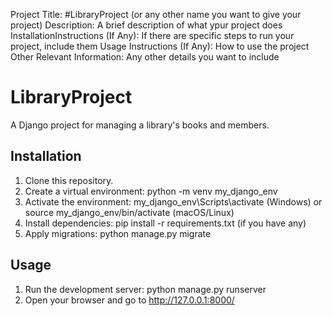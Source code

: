 Project Title: #LibraryProject (or any other name you want to give your project)
Description: A brief description of what ypur project does
InstallationInstructions (If Any): If there are specific steps to run your project, include them
Usage Instructions (If Any): How to use the project
Other Relevant Information: Any other details you want to include

# LibraryProject

A Django project for managing a library's books and members.

## Installation

1. Clone this repository.
2. Create a virtual environment: python -m venv my_django_env
3. Activate the environment: my_django_env\Scripts\activate (Windows) or source my_django_env/bin/activate (macOS/Linux)
4. Install dependencies: pip install -r requirements.txt (if you have any)
5. Apply migrations: python manage.py migrate

## Usage

1. Run the development server: python manage.py runserver
2. Open your browser and go to http://127.0.0.1:8000/